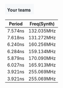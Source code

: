 ![Image of Yaktocat](https://github.com/mpourmpoulis/test2/blob/master/test.png)

Period | Freq(Synth)
-------|-----------
7.574ns | 132.035MHz
7.618ns | 131.272MHz
6.240ns | 160.256MHz
6.284ns | 159.134MHz
5.879ns | 170.090MHz
6.027ns | 165.913MHz
3.921ns | 255.069MHz
3.921ns | 255.069MHz






